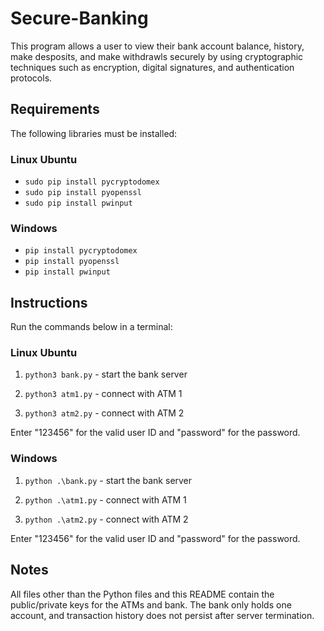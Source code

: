 # Secure-Banking
This program allows a user to view their bank account balance, history, make desposits, and make withdrawls securely by using cryptographic techniques such as encryption, digital signatures, and authentication protocols.
## Requirements
The following libraries must be installed:

### Linux Ubuntu
* `sudo pip install pycryptodomex`
* `sudo pip install pyopenssl`
* `sudo pip install pwinput`

### Windows
* `pip install pycryptodomex`
* `pip install pyopenssl`
* `pip install pwinput`

## Instructions
Run the commands below in a terminal:

### Linux Ubuntu
1. `python3 bank.py` - start the bank server

2. `python3 atm1.py` - connect with ATM 1

3. `python3 atm2.py` - connect with ATM 2

Enter "123456" for the valid user ID and "password" for the password.


### Windows
1. `python .\bank.py` - start the bank server

2. `python .\atm1.py` - connect with ATM 1

3. `python .\atm2.py` - connect with ATM 2

Enter "123456" for the valid user ID and "password" for the password.


## Notes
All files other than the Python files and this README contain the public/private keys for the ATMs and bank. The bank only holds one account, and transaction history does not persist after server termination.
